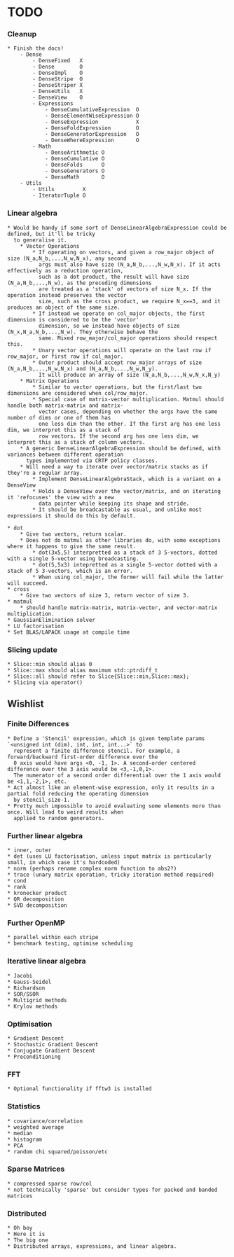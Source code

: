 # TODO

### Cleanup

    * Finish the docs!
        - Dense
            - DenseFixed   X
            - Dense        O
            - DenseImpl    O
            - DenseStripe  O
            - DenseStriper X
            - DenseUtils   X
            - DenseView    O
            - Expressions
                - DenseCumulativeExpression  O
                - DenseElementWiseExpression O
                - DenseExpression            X
                - DenseFoldExpression        O
                - DenseGeneratorExpression   O
                - DenseWhereExpression       O
            - Math
                - DenseArithmetic O
                - DenseCumulative O
                - DenseFolds      O
                - DenseGenerators O
                - DenseMath       O
        - Utils
            - Utils         X
            - IteratorTuple O

### Linear algebra

    * Would be handy if some sort of DenseLinearAlgebraExpression could be defined, but it'll be tricky
      to generalise it.
        * Vector Operations
            * If operating on vectors, and given a row_major object of size (N_a,N_b,...,N_w,N_x), any second
              args must also have size (N_a,N_b,...,N_w,N_x). If it acts effectively as a reduction operation,
              such as a dot product, the result will have size (N_a,N_b,...,N_w), as the preceding dimensions
              are treated as a 'stack' of vectors of size N_x. If the operation instead preserves the vector
              size, such as the cross product, we require N_x==3, and it produces an object of the same size.
            * If instead we operate on col_major objects, the first dimension is considered to be the 'vector'
              dimension, so we instead have objects of size (N_x,N_a,N_b,...,N_w). They otherwise behave the
              same. Mixed row_major/col_major operations should respect this.
            * Unary vector operations will operate on the last row if row_major, or first row if col_major.
            * Outer product should accept row_major arrays of size (N_a,N_b,...,N_w,N_x) and (N_a,N_b,...,N_w,N_y).
              It will produce an array of size (N_a,N_b,...,N_w,N_x,N_y)
        * Matrix Operations
            * Similar to vector operations, but the first/last two dimensions are considered when col/row_major.
            * Special case of matrix-vector multiplication. Matmul should handle both matrix-matrix and matrix-
              vector cases, depending on whether the args have the same number of dims or one of them has
              one less dim than the other. If the first arg has one less dim, we interpret this as a stack of
              row vectors. If the second arg has one less dim, we interpret this as a stack of column vectors.
        * A generic DenseLinearAlgebraExpression should be defined, with variances between different operation
          types implemented via CRTP policy classes.
        * Will need a way to iterate over vector/matrix stacks as if they're a regular array.
            * Implement DenseLinearAlgebraStack, which is a variant on a DenseView
            * Holds a DenseView over the vector/matrix, and on iterating it 'refocuses' the view with a new
              data pointer while keeping its shape and stride.
            * It should be broadcastable as usual, and unlike most expressions it should do this by default.

    * dot
        * Give two vectors, return scalar. 
        * Does not do matmul as other libraries do, with some exceptions where it happens to give the same result.
            * dot(3x5,5) interpretted as a stack of 3 5-vectors, dotted with a single 5-vector using broadcasting.
            * dot(5,5x3) intepretted as a single 5-vector dotted with a stack of 5 3-vectors, which is an error.
            * When using col_major, the former will fail while the latter will succeed.
    * cross
        * Give two vectors of size 3, return vector of size 3.
    * matmul
        * should handle matrix-matrix, matrix-vector, and vector-matrix multiplication.
    * GaussianElimination solver
    * LU factorisation
    * Set BLAS/LAPACK usage at compile time

### Slicing update

    * Slice::min should alias 0
    * Slice::max should alias maximum std::ptrdiff_t
    * Slice::all should refer to Slice{Slice::min,Slice::max};
    * Slicing via operator()

## Wishlist

### Finite Differences

    * Define a 'Stencil' expression, which is given template params `<unsigned int (dim), int, int, int...>` to
      represent a finite difference stencil. For example, a forward/backward first-order difference over the
      0 axis would have args <0, -1, 1>. A second-order centered difference over the 3 axis would be <3,-1,0,1>.
      The numerator of a second order differential over the 1 axis would be <1,1,-2,1>, etc.
    * Act almost like an element-wise expression, only it results in a partial fold reducing the operating dimension
      by stencil_size-1.
    * Pretty much impossible to avoid evaluating some elements more than once. Will lead to weird results when
      applied to random generators.

### Further linear algebra

    * inner, outer
    * det (uses LU factorisation, unless input matrix is particularly small, in which case it's hardcoded)
    * norm (perhaps rename complex norm function to abs2?)
    * trace (unary matrix operation, tricky iteration method required)
    * cond
    * rank
    * kronecker product
    * QR decomposition
    * SVD decomposition

### Further OpenMP

    * parallel within each stripe
    * benchmark testing, optimise scheduling

### Iterative linear algebra

    * Jacobi
    * Gauss-Seidel
    * Richardson
    * SOR/SSOR
    * Multigrid methods
    * Krylov methods

### Optimisation

    * Gradient Descent
    * Stochastic Gradient Descent
    * Conjugate Gradient Descent
    * Preconditioning

### FFT

    * Optional functionality if fftw3 is installed

### Statistics

    * covariance/correlation
    * weighted average
    * median
    * histogram
    * PCA
    * random chi squared/poisson/etc

### Sparse Matrices

    * compressed sparse row/col
    * not technically 'sparse' but consider types for packed and banded matrices

### Distributed

    * Oh boy
    * Here it is
    * The big one
    * Distributed arrays, expressions, and linear algebra.
